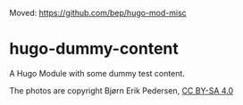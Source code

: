 Moved: https://github.com/bep/hugo-mod-misc


# hugo-dummy-content

A Hugo Module with some dummy test content.

The photos are copyright Bjørn Erik Pedersen, [CC BY-SA 4.0](https://creativecommons.org/licenses/by-sa/4.0/deed.en)
